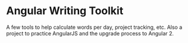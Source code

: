 # Angular Writing Toolkit

A few tools to help calculate words per day, project tracking, etc. Also a project to practice AngularJS and the upgrade process to Angular 2.

